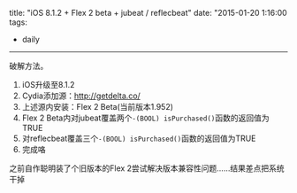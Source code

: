 title: "iOS 8.1.2 + Flex 2 beta + jubeat / reflecbeat"
date: "2015-01-20 1:16:00
tags:
- daily
---
破解方法。

1. iOS升级至8.1.2
2. Cydia添加源：http://getdelta.co/
3. 上述源内安装：Flex 2 Beta(当前版本1.952)
4. Flex 2 Beta内对jubeat覆盖两个`-(BOOL) isPurchased()`函数的返回值为TRUE
5. 对reflecbeat覆盖三个`-(BOOL) isPurchased()`函数的返回值为TRUE
6. 完成咯

之前自作聪明装了个旧版本的Flex 2尝试解决版本兼容性问题……结果差点把系统干掉